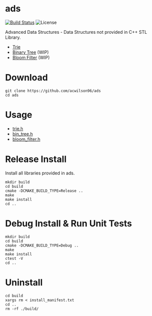 # ads
[![Build Status](https://travis-ci.com/acwilson96/ads.svg?branch=master)](https://travis-ci.com/acwilson96/ads)
![License](https://img.shields.io/badge/License-MIT-brightgreen.svg)


Advanced Data Structures - Data Structures not provided in C++ STL Library.
  * [Trie](https://github.com/acwilson96/trie)
  * [Binary Tree](https://github.com/acwilson96/bin_tree) (WIP)
  * [Bloom Filter](https://github.com/acwilson96/bloom_filter) (WIP)

# Download
```
git clone https://github.com/acwilson96/ads
cd ads
```
# Usage
 * [trie.h](https://github.com/acwilson96/trie/blob/master/include/trie.h)
 * [bin_tree.h](https://github.com/acwilson96/bin_tree/blob/master/include/bin_tree.h)
 * [bloom_filter.h](https://github.com/acwilson96/bloom_filter/blob/master/include/bloom_filter.h)
# Release Install
Install all libraries provided in ads.
```
mkdir build
cd build
cmake -DCMAKE_BUILD_TYPE=Release ..
make
make install
cd ..
```
# Debug Install & Run Unit Tests
```
mkdir build
cd build
cmake -DCMAKE_BUILD_TYPE=Debug ..
make
make install
ctest -V
cd ..
```
# Uninstall
```
cd build
xargs rm < install_manifest.txt
cd ..
rm -rf ./build/
```
